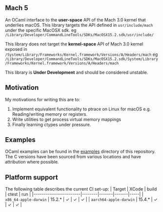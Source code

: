 ## Mach 5

An OCaml interface to the **user-space** API of the Mach 3.0 kernel that underlies macOS. This library targets the API defined in `usr/include/mach` under the specific MacOSX sdk. eg `/Library/Developer/CommandLineTools/SDKs/MacOSX15.2.sdk/usr/include/`

This library does not target the **kernel-space** API of Mach 3.0 kernel exposed in `/System/Library/Frameworks/Kernel.framework/Versions/A/Headers/mach` eg `/Library/Developer/CommandLineTools/SDKs/MacOSX15.2.sdk/System/Library/Frameworks/Kernel.framework/Versions/A/Headers/mach`

This library is __Under Development__ and should be considered unstable.

## Motivation

My motivations for writing this are to:
 1. Implement equivalent functionality to ptrace on Linux for macOS e.g. Reading/writing memory or registers.
 2. Write utilities to get process virtual memory mappings
 3. Finally learning ctypes under pressure.

## Examples

OCaml examples can be found in the [examples](./examples) directory of this repository. The C versions have been sourced from various locations and have attribution where possible.

## Platform support

The following table describes the current CI set-up:
| Target                 | XCode  | build | ctest | run |
|------------------------|--------|-------|-------|-----|
| `x86_64-apple-darwin`  | 15.2.* | ✓     | ✓     | ✓   |
| `aarch64-apple-darwin` | 15.4.* | ✓     | ✓     | ✓   |
